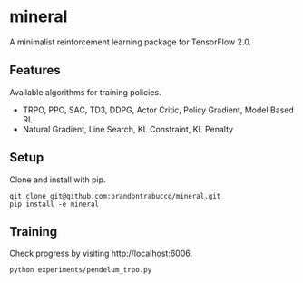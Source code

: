 # mineral

A minimalist reinforcement learning package for TensorFlow 2.0.

## Features

Available algorithms for training policies.

- TRPO, PPO, SAC, TD3, DDPG, Actor Critic, Policy Gradient, Model Based RL
- Natural Gradient, Line Search, KL Constraint, KL Penalty

## Setup

Clone and install with pip.

```
git clone git@github.com:brandontrabucco/mineral.git
pip install -e mineral
```

## Training

Check progress by visiting http://localhost:6006.

```
python experiments/pendelum_trpo.py
```